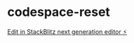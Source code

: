 # codespace-reset

[Edit in StackBlitz next generation editor ⚡️](https://stackblitz.com/~/github.com/Skj0nes-2/codespace-reset)